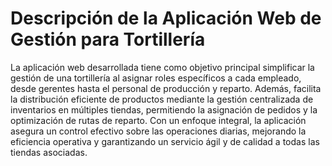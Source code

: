 # Descripción de la Aplicación Web de Gestión para Tortillería

La aplicación web desarrollada tiene como objetivo principal simplificar la gestión de una tortillería al asignar roles específicos a cada empleado, desde gerentes hasta el personal de producción y reparto. Además, facilita la distribución eficiente de productos mediante la gestión centralizada de inventarios en múltiples tiendas, permitiendo la asignación de pedidos y la optimización de rutas de reparto. Con un enfoque integral, la aplicación asegura un control efectivo sobre las operaciones diarias, mejorando la eficiencia operativa y garantizando un servicio ágil y de calidad a todas las tiendas asociadas.
